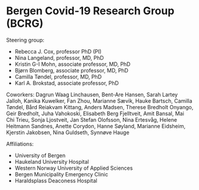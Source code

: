 <h1>Bergen Covid-19 Research Group (BCRG)</h1>

Steering group:
* Rebecca J. Cox, professor PhD (PI)
* Nina Langeland, professor, MD, PhD
* Kristin G-I Mohn, associate professor, MD, PhD
* Bjørn Blomberg, associate professor, MD, PhD
* Camilla Tøndel, professor, MD, PhD
* Karl A. Brokstad, associate professor, PhD

Coworkers:
Dagrun Waag Linchausen, Bent-Are Hansen, Sarah Lartey Jalloh, Kanika Kuwelker, Fan Zhou, 
Marianne Sævik, Hauke Bartsch, Camilla Tøndel, Bård Reiakvam Kittang, Anders Madsen, Therese Bredholt Onyango, Geir Bredholt, Juha Vahokoski, Elisabeth Berg Fjelltveit, Amit Bansal, Mai Chi Trieu, Sonja Ljostveit, Jan Stefan Olofsson, Nina Ertesvåg, Helene Heitmann Sandnes, Anette Corydon, Hanne Søyland, Marianne Eidsheim, Kjerstin Jakobsen, Nina Guldseth, Synnøve Hauge


Affiliations:
* University of Bergen
* Haukeland University Hospital
* Western Norway University of Applied Sciences
* Bergen Municipality Emergency Clinic
* Haraldsplass Deaconess Hospital

<!---
- 👋 Hi, I’m @BC19RG
- 👀 I’m interested in ...
- 🌱 I’m currently learning ...
- 💞️ I’m looking to collaborate on ...
- 📫 How to reach me ...
--->


<!---
BC19RG/BC19RG is a ✨ special ✨ repository because its `README.md` (this file) appears on your GitHub profile.
You can click the Preview link to take a look at your changes.
--->
